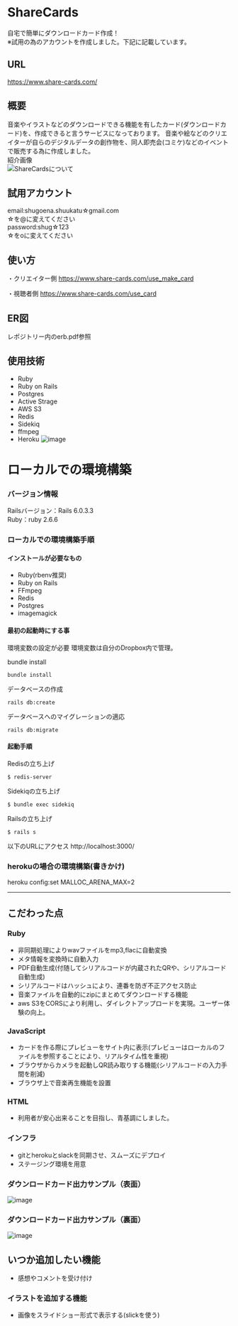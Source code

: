 # ShareCards
自宅で簡単にダウンロードカード作成！  
※試用の為のアカウントを作成しました。下記に記載しています。

## URL
https://www.share-cards.com/

## 概要
音楽やイラストなどのダウンロードできる機能を有したカード(ダウンロードカード)を、作成できると言うサービスになっております。
音楽や絵などのクリエイターが自らのデジタルデータの創作物を、同人即売会(コミケ)などのイベントで販売する為に作成しました。  
紹介画像  
![ShareCardsについて](https://user-images.githubusercontent.com/61904065/101494180-577d8700-39aa-11eb-8266-38b8656a0f6f.png)

## 試用アカウント
email:shugoena.shuukatu☆gmail.com  
☆を@に変えてください  
password:shug☆123  
☆をoに変えてください  

## 使い方
・クリエイター側
https://www.share-cards.com/use_make_card

・視聴者側
https://www.share-cards.com/use_card

## ER図
レポジトリー内のerb.pdf参照

## 使用技術
- Ruby
- Ruby on Rails
- Postgres
- Active Strage
- AWS S3
- Redis
- Sidekiq
- ffmpeg
- Heroku
![image](https://user-images.githubusercontent.com/61904065/98067492-022af300-1e9d-11eb-91ee-c691a431a5dc.png)

# ローカルでの環境構築
### バージョン情報
Railsバージョン：Rails 6.0.3.3  
Ruby：ruby 2.6.6  

### ローカルでの環境構築手順
#### インストールが必要なもの
- Ruby(rbenv推奨)
- Ruby on Rails
- FFmpeg
- Redis
- Postgres
- imagemagick

#### 最初の起動時にする事
環境変数の設定が必要
環境変数は自分のDropbox内で管理。

bundle install
```
bundle install
```

データベースの作成
```
rails db:create
```

データベースへのマイグレーションの適応
```
rails db:migrate
```

#### 起動手順
Redisの立ち上げ
```
$ redis-server
```

Sidekiqの立ち上げ
```
$ bundle exec sidekiq
```

Railsの立ち上げ
```
$ rails s
```

以下のURLにアクセス
http://localhost:3000/

### herokuの場合の環境構築(書きかけ)
heroku config:set MALLOC_ARENA_MAX=2

---
## こだわった点
### Ruby
- 非同期処理によりwavファイルをmp3,flacに自動変換
- メタ情報を変換時に自動入力
- PDF自動生成(付随してシリアルコードが内蔵されたQRや、シリアルコード自動生成)
- シリアルコードはハッシュにより、連番を防ぎ不正アクセス防止
- 音楽ファイルを自動的にzipにまとめてダウンロードする機能
- aws S3をCORSにより利用し、ダイレクトアップロードを実現。ユーザー体験の向上。

### JavaScript
- カードを作る際にプレビューをサイト内に表示(プレビューはローカルのファイルを参照することにより、リアルタイム性を重視)
- ブラウザからカメラを起動しQR読み取りする機能(シリアルコードの入力手間を削減)
- ブラウザ上で音楽再生機能を設置

### HTML
- 利用者が安心出来ることを目指し、青基調にしました。

### インフラ
- gitとherokuとslackを同期させ、スムーズにデプロイ
- ステージング環境を用意

### ダウンロードカード出力サンプル（表面）
![image](https://user-images.githubusercontent.com/61904065/101498768-d628f300-39af-11eb-8f70-a9a2978255c1.png)

### ダウンロードカード出力サンプル（裏面）
![image](https://user-images.githubusercontent.com/61904065/101498576-9a8e2900-39af-11eb-8d22-a73ee1ebee47.png)

## いつか追加したい機能
- 感想やコメントを受け付け

### イラストを追加する機能
- 画像をスライドショー形式で表示する(slickを使う)
